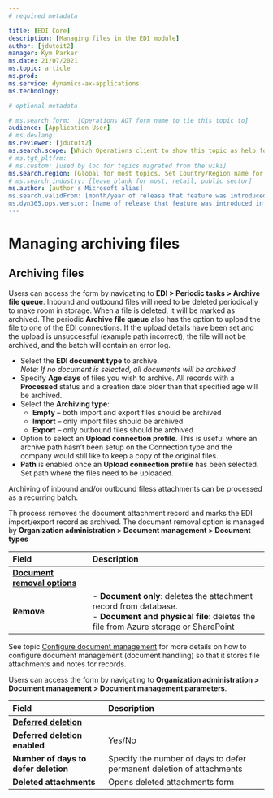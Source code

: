 ```yaml
---
# required metadata

title: [EDI Core]
description: [Managing files in the EDI module]
author: [jdutoit2]
manager: Kym Parker
ms.date: 21/07/2021
ms.topic: article
ms.prod: 
ms.service: dynamics-ax-applications
ms.technology: 

# optional metadata

# ms.search.form:  [Operations AOT form name to tie this topic to]
audience: [Application User]
# ms.devlang: 
ms.reviewer: [jdutoit2]
ms.search.scope: [Which Operations client to show this topic as help for, to be set by content strategist, see list here: https://microsoft.sharepoint.com/teams/DynDoc/_layouts/15/WopiFrame.aspx?sourcedoc={23419e1c-eb64-42e9-aa9b-79875b428718}&action=edit&wd=target%28Core%20Dynamics%20AX%20CP%20requirements%2Eone%7C4CC185C0%2DEFAA%2D42CD%2D94B9%2D8F2A45E7F61A%2FVersions%20list%20for%20docs%20topics%7CC14BE630%2D5151%2D49D6%2D8305%2D554B5084593C%2F%29]
# ms.tgt_pltfrm: 
# ms.custom: [used by loc for topics migrated from the wiki]
ms.search.region: [Global for most topics. Set Country/Region name for localizations]
# ms.search.industry: [leave blank for most, retail, public sector]
ms.author: [author's Microsoft alias]
ms.search.validFrom: [month/year of release that feature was introduced in, in format yyyy-mm-dd]
ms.dyn365.ops.version: [name of release that feature was introduced in, see list here: https://microsoft.sharepoint.com/teams/DynDoc/_layouts/15/WopiFrame.aspx?sourcedoc={23419e1c-eb64-42e9-aa9b-79875b428718}&action=edit&wd=target%28Core%20Dynamics%20AX%20CP%20requirements%2Eone%7C4CC185C0%2DEFAA%2D42CD%2D94B9%2D8F2A45E7F61A%2FVersions%20list%20for%20docs%20topics%7CC14BE630%2D5151%2D49D6%2D8305%2D554B5084593C%2F%29]
---
```


# Managing archiving files

## Archiving files
Users can access the form by navigating to **EDI > Periodic tasks > Archive file queue**.
Inbound and outbound files will need to be deleted periodically to make room in storage.  When a file is deleted, it will be marked as archived. The periodic **Archive file queue** also has the option to upload the file to one of the EDI connections. If the upload details have been set and the upload is unsuccessful (example path incorrect), the file will not be archived, and the batch will contain an error log.

-	Select the **EDI document type** to archive. <br> *Note: If no document is selected, all documents will be archived.*
- Specify **Age days** of files you wish to archive.  All records with a **Processed** status and a creation date older than that specified age will be archived. 
- Select the **Archiving type**:
  - **Empty** – both import and export files should be archived
  - **Import** – only import files should be archived
  - **Export** – only outbound files should be archived
- Option to select an **Upload connection profile**. This is useful where an archive path hasn’t been setup on the Connection type and the company would still like to keep a copy of the original files.
- **Path** is enabled once an **Upload connection profile** has been selected. Set path where the files need to be uploaded.

Archiving of inbound and/or outbound filess attachments can be processed as a recurring batch.

Th process removes the document attachment record and marks the EDI import/export record as archived.
The document removal option is managed by **Organization administration > Document management > Document types**

**Field** 	                                | **Description**
:--------------------------------           |:------------------------------------- 
<ins>**Document removal options**</ins>     |
**Remove**	                                | - **Document only**: deletes the attachment record from database. <br> - **Document and physical file**: deletes the file from Azure storage or SharePoint

See topic [Configure document management](https://docs.microsoft.com/en-us/dynamics365/fin-ops-core/fin-ops/organization-administration/configure-document-management)
for more details on how to configure document management (document handling) so that it stores file attachments and notes for records.

Users can access the form by navigating to **Organization administration > Document management > Document management parameters**.

**Field** 	                                | **Description**
:--------------------------------           |:------------------------------------- 
<ins>**Deferred deletion**</ins>            |
**Deferred deletion enabled**               |	Yes/No
**Number of days to defer deletion**	      | Specify the number of days to defer permanent deletion of attachments
**Deleted attachments**                     |	Opens deleted attachments form
